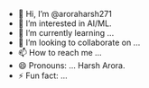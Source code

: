 - 👋 Hi, I’m @aroraharsh271
- 👀 I’m interested in AI/ML.
- 🌱 I’m currently learning ...
- 💞️ I’m looking to collaborate on ...
- 📫 How to reach me ...
- 😄 Pronouns: ... Harsh Arora.
- ⚡ Fun fact: ...

<!---
aroraharsh271/aroraharsh271 is a ✨ special ✨ repository because its `README.md` (this file) appears on your GitHub profile.
You can click the Preview link to take a look at your changes.
--->
